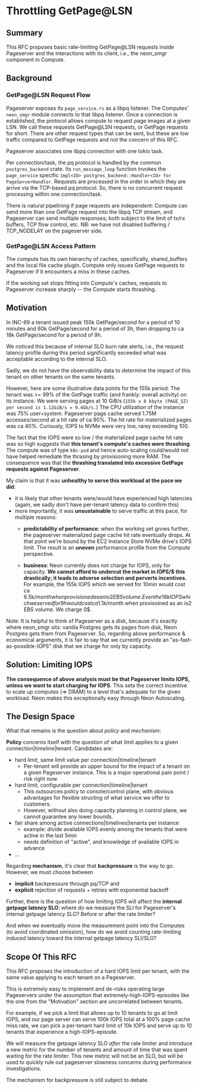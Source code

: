 # Throttling GetPage@LSN

## Summary

This RFC proposes basic rate-limiting GetPage@LSN requests inside Pageserver
and the interactions with its client, i.e., the neon_smgr component in Compute.

## Background

### GetPage@LSN Request Flow

Pageserver exposes its `page_service.rs` as a libpq listener.
The Computes' `neon_smgr` module connects to that libpq listener.
Once a connection is established, the protocol allows compute to request page images at a given LSN.
We call these requests GetPage@LSN requests, or GetPage requests for short.
There are other request types that can be sent, but these are low traffic compared to GetPage requests
and not the concern of this RFC.

Pageserver associates one libpq connection with one tokio task.

Per connection/task, the pq protocol is handled by the common `postgres_backend` crate.
Its `run_message_loop` function invokes the `page_service` specific `impl<IO> postgres_backend::Handler<IO> for PageServerHandler`.
Requests are processed in the order in which they are arrive via the TCP-based pq protocol.
So, there is no concurrent request processing within one connection/task.

There is natural pipelining if page requests are independent:
Compute can send more than one GetPage request into the libpq TCP stream,
and Pageserver can send multiple responses; both subject to the limit of tx/rx buffers, TCP flow control, etc.
NB: we have not disabled buffering / TCP_NODELAY on the pageserver side.

### GetPage@LSN Access Pattern

The compute has its own hierarchy of caches, specifically, shared_buffers and the local file cache plugin.
Compute only issues GetPage requests to Pageserver if it encounters a miss in these caches.

If the working set stops fitting into Compute's caches, requests to Pageserver increase sharply -- the Compute starts thrashing.

## Motivation

In INC-69 a tenant issued peak 155k GetPage/second for a period of 10 minutes and 60k GetPage/second for a period of 3h, then dropping to ca 18k GetPage/second for a period of 9h.

We noticed this because of internal SLO burn rate alerts, i.e., the request latency profile during this period significantly exceeded what was acceptable according to the internal SLO.

Sadly, we do not have the observability data to determine the impact of this tenant on other tenants on the same tenants.

However, here are some illustrative data points for the 155k period:
The tenant was >= 99% of the GetPage traffic (and frankly: overall activity) on its instance.
We were serving pages at 10 GiB/s (`155k x 8 kbyte (PAGE_SZ) per second is 1.12GiB/s = 9.4Gb/s.`)
The CPU utilization of the instance was 75% user+system.
Pageserver page cache served 1.75M accesses/second at a hit rate of ca 90%.
The hit rate for materialized pages was ca 40%.
Curiously, IOPS to NVMe were very low, rarey exceeding 100.

The fact that the IOPS were so low / the materialized page cache hit rate was so high suggests that **this tenant's compute's caches were thrashing**.
The compute was of type `k8s-pod` and hence auto-scaling could/would not have helped remediate the thrasing by provisioning more RAM.
The consequence was that the **thrashing translated into excessive GetPage requests against Pageserver**.

My claim is that it was **unhealthy to serve this workload at the pace we did**:
* it is likely that other tenants were/would have experienced high latencies (again, we sadly don't have per-tenant latency data to confirm this)
* more importantly, it was **unsustainable** to serve traffic at this pace, for multiple reasons:
    * **predictability of performance**: when the working set grows further, the pageserver materialized page cache hit rate eventually drops.
      At that point we're bound by the EC2 Instance Store NVMe drive's IOPS limit.
      The result is an **uneven** performance profile from the Compute perspective.

    * **business**: Neon currently does not charge for IOPS, only for capacity.
      **We cannot afford to undercut the market in IOPS/$ this drastically; it leads to adverse selection and perverts incentives.**
      For example, the 155k IOPS which we served for 10min would cost ca 6.5k$/month when provisioned as an io2 EBS volume.
      Even the 18k IOPS which we served for 9h would cost ca 1.1k$/month when provisoined as an io2 EBS volume.
      We charge 0$.

Note: It is helpful to think of Pageserver as a disk, because it's exactly where neon_smgr sits: vanilla Postgres gets its pages from disk, Neon Postgres gets them from Pageserver.
So, regarding above performance & economical arguments, it is fair to say that we currently provide an "as-fast-as-possible-IOPS" disk that we charge for only by capacity.

## Solution: Limiting IOPS

**The consequence of above analysis must be that Pageserver limits IOPS, unless we want to start charging for IOPS**.
This sets the correct incentive to scale up computes (=> DRAM) to a level that's adequate for the given workload.
Neon makes this exceptionally easy through Neon Autoscaling.

## The Design Space

What that remains is the question about *policy* and *mechanism*:

**Policy** concerns itself with the question of what limit applies to a given connection|timeline|tenant.
Candidates are:

* hard limit, same limit value per connection|timeline|tenant
    * Per-tenant will provide an upper bound for the impact of a tenant on a given Pageserver instance.
      This is a major operational pain point / risk right now.
* hard limit, configurable per connection|timeline|tenant
    * This outsources policy to console/control plane, with obvious advantages for flexible structing of what service we offer to customers.
    * However, without also doing capacity planning in control plane, we cannot guarantee any lower bounds.
* fair share among active connections|timelines|tenants per instance
    * example: divide available IOPS evenly among the tenants that were active in the last 5min
    * needs definition of "active", and knowledge of available IOPS in advance
* ...


Regarding **mechanism**, it's clear that **backpressure** is the way to go.
However, we must choose between
* **implicit** backpressure through pq/TCP and
* **explicit** rejection of requests + retries with exponential backoff

Further, there is the question of how limiting IOPS will affect the **internal getpage latency SLO**:
where do we measure the SLI for Pageserver's internal getpage latency SLO? Before or after the rate limiter?

And when we eventually move the measurement point into the Computes (to avoid coordinated omission),
how do we avoid counting rate-limiting induced latency toward the internal getpage latency SLI/SLO?

## Scope Of This RFC

This RFC proposes the introduction of a hard IOPS limit per tenant, with the same value applying to each tenant on a Pageserver.

This is extremely easy to implement and de-risks operating large Pageservers under the assumption that extremely-high-IOPS-episodes like the one from the "Motivation" section are uncorrelated between tenants.

For example, if we pick a limit that allows up to 10 tenants to go at limit IOPS, and our page server can serve 100k IOPS total at a 100% page cache miss rate, we can pick a per-tenant hard limit of 10k IOPS and serve up to 10 tenants that experience a high-IOPS-episode.

We will measure the getpage latency SLO _after_ the rate limiter and introduce a new metric for the number of  tenants and amount of time that was spent waiting for the rate limiter.
This new metric will not be an SLO, but will be used to quickly rule out pageserver slowness concerns during performance investigations.

The mechanism for backpressure is still subject to debate.
